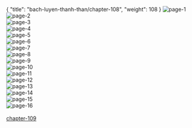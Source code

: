 { "title": "bach-luyen-thanh-than/chapter-108", "weight": 108 }
<img src="bach-luyen-thanh-than_0108_01-f58150b01f62dec5384f9990358be402.webp" alt="page-1" origin="http://1.bp.blogspot.com/-2yMBXH_YdnE/WUCbafoAuEI/AAAAAAAAFwk/b_4pISE2ynYEFzeQPdMiRy2whPmKktgPQCLcBGAs/s1600/2.jpg?imgmax=0"><br/>
<img src="bach-luyen-thanh-than_0108_02-a32cf37b10dcd16f6b4dc7977864ca41.webp" alt="page-2" origin="http://1.bp.blogspot.com/-8ijCCJmPmmg/WUCbbW270jI/AAAAAAAAFws/BDESKCd4zO4kNoWWyrmVN8eH9b1SedAlwCLcBGAs/s1600/3.jpg?imgmax=0"><br/>
<img src="bach-luyen-thanh-than_0108_03-7914e9aec1e5beda092101218f3eb3c1.webp" alt="page-3" origin="http://1.bp.blogspot.com/-gyJK3d97nPg/WUCbbAh9zdI/AAAAAAAAFwo/2xQJe2VqFqQf8qOFMvp3XywjBReVYC5bACLcBGAs/s1600/4.jpg?imgmax=0"><br/>
<img src="bach-luyen-thanh-than_0108_04-79e60d9e272ad83c81a42bf3af606a17.webp" alt="page-4" origin="http://1.bp.blogspot.com/-st-TVcci0y8/WUCbbpOMOHI/AAAAAAAAFww/pM8BSZCFLhc29Az0v4CkrwLRmwHIQTG5ACLcBGAs/s1600/5.jpg?imgmax=0"><br/>
<img src="bach-luyen-thanh-than_0108_05-57c6a5af6587a0e8619823c290509686.webp" alt="page-5" origin="http://1.bp.blogspot.com/-22dMw768LnE/WUCbcvVakeI/AAAAAAAAFw0/6H149p9x2PQuHkq81CvH86HFP0R0-5ZkACLcBGAs/s1600/6.jpg?imgmax=0"><br/>
<img src="bach-luyen-thanh-than_0108_06-7bb2eb51e2bd1ce23e47500e3285436b.webp" alt="page-6" origin="http://1.bp.blogspot.com/-y4iXyZb-pGs/WUCbcoXRTjI/AAAAAAAAFw4/uCYsIKkX7wMQ46JAg0Vg0gJMY3tt15zzQCLcBGAs/s1600/7.jpg?imgmax=0"><br/>
<img src="bach-luyen-thanh-than_0108_07-6939f693317f38d007736a1da6a19121.webp" alt="page-7" origin="http://1.bp.blogspot.com/-fMoRaRv7-DA/WUCbc8c0ytI/AAAAAAAAFw8/MnFkdZKJEdM25q-87XrmHxffHqiIj14-QCLcBGAs/s1600/8.jpg?imgmax=0"><br/>
<img src="bach-luyen-thanh-than_0108_08-02e6fc06c1b95f708106f292f8ecbdd9.webp" alt="page-8" origin="http://1.bp.blogspot.com/-4bS42AejGlo/WUCbeNM_8II/AAAAAAAAFxA/vxs7Tp9ndc8tEiGElN3bmAnA-OHd9Z_rwCLcBGAs/s1600/9.jpg?imgmax=0"><br/>
<img src="bach-luyen-thanh-than_0108_09-8ca9f6d5ac33dadaec06f6ac004ba5c7.webp" alt="page-9" origin="http://1.bp.blogspot.com/-HCzbQ8r8E_0/WUCbX4sGsKI/AAAAAAAAFwE/frrfRbXmoRA58u3CHQMAO5ZBCB5vjS5yQCLcBGAs/s1600/10.jpg?imgmax=0"><br/>
<img src="bach-luyen-thanh-than_0108_10-99cdf0f35e05ca8be6ee883c7fde950a.webp" alt="page-10" origin="http://1.bp.blogspot.com/-1fmGb46Tfak/WUCbXwB6v6I/AAAAAAAAFwI/IcckYTAX9vQRUtXlu5pSozN-LhjjznZewCLcBGAs/s1600/11.jpg?imgmax=0"><br/>
<img src="bach-luyen-thanh-than_0108_11-48c69bc9e10b72895bd969735387be6d.webp" alt="page-11" origin="http://1.bp.blogspot.com/-ZNq0OcrYyos/WUCbYpxTZDI/AAAAAAAAFwM/Ku3VCYHtiAsb6cg16cHCiJdpd2cs_v7IACLcBGAs/s1600/12.jpg?imgmax=0"><br/>
<img src="bach-luyen-thanh-than_0108_12-8b758bc5cda76a15963da02ef92d4f88.webp" alt="page-12" origin="http://1.bp.blogspot.com/-gJopRsumYYY/WUCbY0mWueI/AAAAAAAAFwU/458XZ4xlKI4OmHeY1MYPxHQH21OpJRFYACLcBGAs/s1600/13.jpg?imgmax=0"><br/>
<img src="bach-luyen-thanh-than_0108_13-a0dfb811a37750e152c3d1a05c595df6.webp" alt="page-13" origin="http://1.bp.blogspot.com/-E63NM4MVF0s/WUCbYw8NqKI/AAAAAAAAFwQ/VD113SDMETceEzcUa8wqwGZURO5duqn1gCLcBGAs/s1600/14.jpg?imgmax=0"><br/>
<img src="bach-luyen-thanh-than_0108_14-297ec3adf9a1d4be7378a2e8d5cbbd27.webp" alt="page-14" origin="http://1.bp.blogspot.com/-G6GaMi_OXj4/WUCbZW4RhrI/AAAAAAAAFwY/5ZS4NsXBeUw3UXwkYZq4u76XlC-BQ3psACLcBGAs/s1600/15.jpg?imgmax=0"><br/>
<img src="bach-luyen-thanh-than_0108_15-ba153db55e07ac370949410a3185ec29.webp" alt="page-15" origin="http://1.bp.blogspot.com/-KBe7YYiMLtU/WUCbZ0U91gI/AAAAAAAAFwc/IgEXJNijEkoqiS2g8cOOQm42177DrdnVgCLcBGAs/s1600/16.jpg?imgmax=0"><br/>
<img src="bach-luyen-thanh-than_0108_16-92d3cd6b8df399ffad65af36732bd745.webp" alt="page-16" origin="http://1.bp.blogspot.com/-nC3ma8jvkPY/WUCbZyFuTfI/AAAAAAAAFwg/4atGEnDlqAgFKtlA4ngtTwXCs7wdE-mBwCLcBGAs/s1600/17.jpg?imgmax=0"><br/>
<br/><a class="nextchap" href="/bach-luyen-thanh-than/chapter-109">chapter-109</a>
